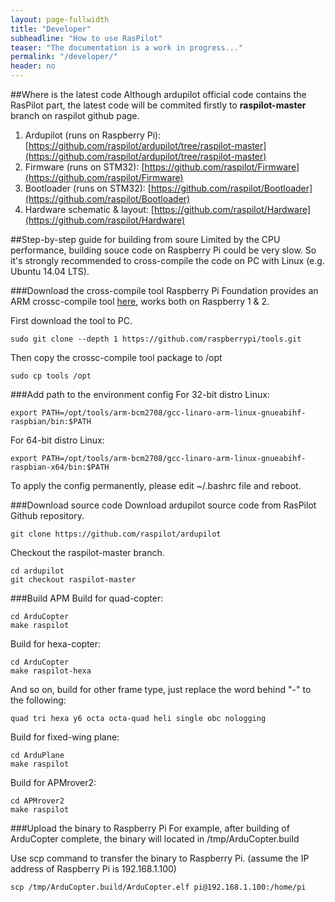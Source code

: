 ```yaml
---
layout: page-fullwidth
title: "Developer"
subheadline: "How to use RasPilot"
teaser: "The documentation is a work in progress..."
permalink: "/developer/"
header: no
---
```


##Where is the latest code
Although ardupilot official code contains the RasPilot part, the latest code will be commited firstly to <strong>raspilot-master</strong> branch on raspilot github page.

1. Ardupilot (runs on Raspberry Pi):  [https://github.com/raspilot/ardupilot/tree/raspilot-master](https://github.com/raspilot/ardupilot/tree/raspilot-master)
2. Firmware (runs on STM32):  [https://github.com/raspilot/Firmware](https://github.com/raspilot/Firmware)
3. Bootloader (runs on STM32):  [https://github.com/raspilot/Bootloader](https://github.com/raspilot/Bootloader)
4. Hardware schematic & layout:  [https://github.com/raspilot/Hardware](https://github.com/raspilot/Hardware)

##Step-by-step guide for building from soure
Limited by the CPU performance, building souce code on Raspberry Pi could be very slow. So it's strongly recommended to cross-compile the code on PC with Linux (e.g. Ubuntu 14.04 LTS).

###Download the cross-compile tool
Raspberry Pi Foundation provides an ARM crossc-compile tool [here](https://github.com/raspberrypi/tools), works both on Raspberry 1 & 2.

First download the tool to PC.

~~~
sudo git clone --depth 1 https://github.com/raspberrypi/tools.git
~~~

Then copy the crossc-compile tool package to /opt

~~~
sudo cp tools /opt
~~~

###Add path to the environment config
For 32-bit distro Linux:

~~~
export PATH=/opt/tools/arm-bcm2708/gcc-linaro-arm-linux-gnueabihf-raspbian/bin:$PATH
~~~

For 64-bit distro Linux:

~~~
export PATH=/opt/tools/arm-bcm2708/gcc-linaro-arm-linux-gnueabihf-raspbian-x64/bin:$PATH
~~~

To apply the config permanently, please edit ~/.bashrc file and reboot.

###Download source code
Download ardupilot source code from RasPilot Github repository.

~~~
git clone https://github.com/raspilot/ardupilot
~~~

Checkout the raspilot-master branch.

~~~
cd ardupilot
git checkout raspilot-master
~~~

###Build APM
Build for quad-copter:

~~~
cd ArduCopter
make raspilot
~~~

Build for hexa-copter:

~~~
cd ArduCopter
make raspilot-hexa
~~~

And so on, build for other frame type, just replace the word behind "-" to the following:

~~~
quad tri hexa y6 octa octa-quad heli single obc nologging
~~~

Build for fixed-wing plane:

~~~
cd ArduPlane
make raspilot
~~~

Build for APMrover2:

~~~
cd APMrover2
make raspilot
~~~

###Upload the binary to Raspberry Pi
For example, after building of ArduCopter complete, the binary will located in /tmp/ArduCopter.build

Use scp command to transfer the binary to Raspberry Pi. (assume the IP address of Raspberry Pi is 192.168.1.100)

~~~
scp /tmp/ArduCopter.build/ArduCopter.elf pi@192.168.1.100:/home/pi
~~~
